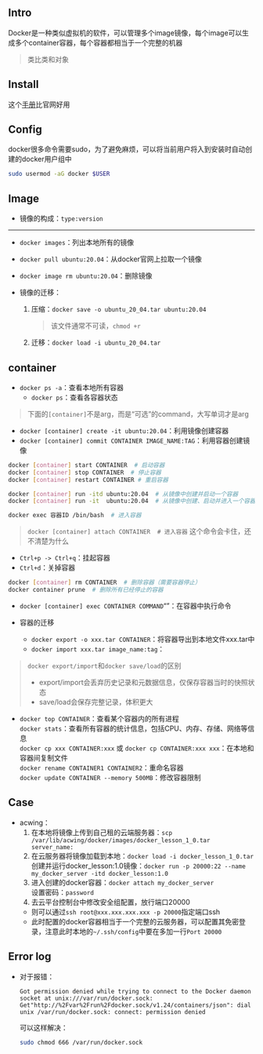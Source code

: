 ## Intro
Docker是一种类似虚拟机的软件，可以管理多个image镜像，每个image可以生成多个container容器，每个容器都相当于一个完整的机器
>类比类和对象

## Install
这个[手册](https://yeasy.gitbook.io/docker_practice/install)比官网好用

## Config
docker很多命令需要sudo，为了避免麻烦，可以将当前用户将入到安装时自动创建的docker用户组中
```bash
sudo usermod -aG docker $USER
```

## Image
+ 镜像的构成：`type:version`
---
+ `docker images`：列出本地所有的镜像
+ `docker pull ubuntu:20.04`：从docker官网上拉取一个镜像
+ `docker image rm ubuntu:20.04`：删除镜像

+ 镜像的迁移：
	1. 压缩：`docker save -o ubuntu_20_04.tar ubuntu:20.04`
		>该文件通常不可读，`chmod +r`
		
	2. 迁移：`docker load -i ubuntu_20_04.tar` 

## container
+ `docker ps -a`：查看本地所有容器
	+ `docker ps`：查看各容器状态

>下面的`[container]`不是arg，而是“可选”的command，大写单词才是arg
+ `docker [container] create -it ubuntu:20.04`：利用镜像创建容器
+ `docker [container] commit CONTAINER IMAGE_NAME:TAG`：利用容器创建镜像

```bash
docker [container] start CONTAINER  # 启动容器
docker [container] stop CONTAINER  # 停止容器
docker [container] restart CONTAINER # 重启容器

docker [container] run -itd ubuntu:20.04  # 从镜像中创建并启动一个容器
docker [container] run -it  ubuntu:20.04  # 从镜像中创建、启动并进入一个容器
```

```bash
docker exec 容器ID /bin/bash  # 进入容器
```
>`docker [container] attach CONTAINER  # 进入容器`
>这个命令会卡住，还不清楚为什么

+ `Ctrl+p -> Ctrl+q`：挂起容器
+ `Ctrl+d`：关掉容器

```bash
docker [container] rm CONTAINER  # 删除容器（需要容器停止）
docker container prune  # 删除所有已经停止的容器
```

+ `docker [container] exec CONTAINER COMMAND`“”：在容器中执行命令

+ 容器的迁移
	+ `docker export -o xxx.tar CONTAINER`：将容器导出到本地文件xxx.tar中
	+ `docker import xxx.tar image_name:tag`：

>`docker export/import`和`docker save/load`的区别
>+ export/import会丢弃历史记录和元数据信息，仅保存容器当时的快照状态
>+ save/load会保存完整记录，体积更大

+ `docker top CONTAINER`：查看某个容器内的所有进程  
	`docker stats`：查看所有容器的统计信息，包括CPU、内存、存储、网络等信息  
    `docker cp xxx CONTAINER:xxx` 或 `docker cp CONTAINER:xxx xxx`：在本地和容器间复制文件  
    `docker rename CONTAINER1 CONTAINER2`：重命名容器  
    `docker update CONTAINER --memory 500MB`：修改容器限制  

## Case
+ acwing：
	1. 在本地将镜像上传到自己租的云端服务器：`scp /var/lib/acwing/docker/images/docker_lesson_1_0.tar server_name:`
	2. 在云服务器将镜像加载到本地：`docker load -i docker_lesson_1_0.tar`  
		创建并运行docker_lesson:1.0镜像：`docker run -p 20000:22 --name my_docker_server -itd docker_lesson:1.0 `
	3. 进入创建的docker容器：`docker attach my_docker_server`  
		设置密码：`password`
	4. 去云平台控制台中修改安全组配置，放行端口20000
	+ 则可以通过`ssh root@xxx.xxx.xxx.xxx -p 20000`指定端口ssh
	+ 此时配置的docker容器相当于一个完整的云服务器，可以配置其免密登录，注意此时本地的`~/.ssh/config`中要在多加一行`Port 20000`

## Error log
+ 对于报错：
	```
	Got permission denied while trying to connect to the Docker daemon socket at unix:///var/run/docker.sock: Get"http://%2Fvar%2Frun%2Fdocker.sock/v1.24/containers/json": dial unix /var/run/docker.sock: connect: permission denied
	```
	可以这样解决：
	```bash
	sudo chmod 666 /var/run/docker.sock
	```